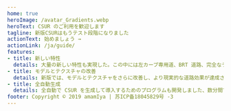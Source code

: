 ```yaml
---
home: true
heroImage: /avatar_Gradients.webp
heroText: CSUR のご利用を歓迎します
tagline: 新版CSURはもうテスト段階になりました
actionText: 始めましょう →
actionLink: /ja/guide/
features:
- title: 新しい特性
  details: 大量の新しい特性も実現した。この中には左カーブ専用道、BRT 道路、完全なランプインターフェースモジュールのパックがあります。すべての道路にはトンネルモデルと車道指示などがあります。
- title: モデルとテクスチャの改善
  details: 新版では、モデルとテクスチャをさらに改善し、より現実的な道路効果が達成されました。大量の新しい特性も実現した。
- title: 全自動生成
  details: 全自動で CSUR を生成して導入するためのプログラムも開発しました、数分間で CSUR 道路をカスタマイズできます。
footer: Copyright © 2019 amamIya | 苏ICP备18045829号 -3
---
```

